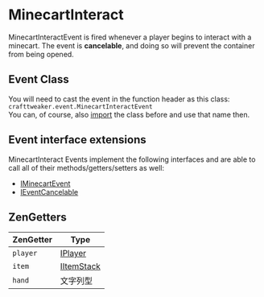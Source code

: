 # MinecartInteract

MinecartInteractEvent is fired whenever a player begins to interact with a minecart. The event is **cancelable**, and doing so will prevent the container from being opened.

## Event Class
You will need to cast the event in the function header as this class:  
`crafttweaker.event.MinecartInteractEvent`  
You can, of course, also [import](/AdvancedFunctions/Import/) the class before and use that name then.

## Event interface extensions
MinecartInteract Events implement the following interfaces and are able to call all of their methods/getters/setters as well:

- [IMinecartEvent](/Vanilla/Events/Events/IMinecartEvent/)
- [IEventCancelable](/Vanilla/Events/Events/IEventCancelable/)


## ZenGetters

| ZenGetter | Type                                     |
| --------- | ---------------------------------------- |
| `player`  | [IPlayer](/Vanilla/Players/IPlayer/)     |
| `item`    | [IItemStack](/Vanilla/Items/IItemStack/) |
| `hand`    | 文字列型                                     |
